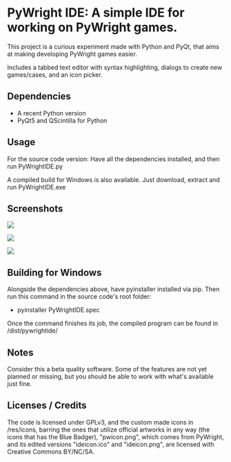 # PyWright IDE: A simple IDE for working on PyWright games.

This project is a curious experiment made with Python and PyQt, that aims at making developing PyWright games easier.

Includes a tabbed text editor with syntax highlighting, dialogs to create new games/cases, and an icon picker.

## Dependencies

* A recent Python version
* PyQt5 and QScintilla for Python

## Usage

For the source code version: Have all the dependencies installed, and then run PyWrightIDE.py

A compiled build for Windows is also available. Just download, extract and run PyWrightIDE.exe

## Screenshots

![](https://i.imgur.com/dNotKdt.png)

![](https://i.imgur.com/NQpqlA0.png)

![](https://i.imgur.com/qNM5rXP.png)

## Building for Windows

Alongside the dependencies above, have pyinstaller installed via pip. Then run this command in the source code's root folder:

* pyinstaller PyWrightIDE.spec

Once the command finishes its job, the compiled program can be found in /dist/pywrightide/

## Notes

Consider this a beta quality software. Some of the features are not yet planned or missing, 
but you should be able to work with what's available just fine.

## Licenses / Credits

The code is licensed under GPLv3, and the custom made icons in /res/icons, barring the ones that utilize official artworks in any way
(the icons that has the Blue Badger), "pwicon.png", which comes from PyWright, and its edited versions "ideicon.ico" and "ideicon.png",
are licensed with Creative Commons BY/NC/SA.